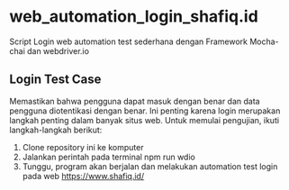 # web_automation_login_shafiq.id
Script Login web automation test sederhana dengan Framework Mocha-chai dan webdriver.io

## Login Test Case
Memastikan bahwa pengguna dapat masuk dengan benar dan data pengguna diotentikasi dengan benar. Ini penting karena login merupakan langkah penting dalam banyak situs web. Untuk memulai pengujian, ikuti langkah-langkah berikut:
1. Clone repository ini ke komputer
2. Jalankan perintah pada terminal npm run wdio
3. Tunggu, program akan berjalan dan melakukan automation test login pada web https://www.shafiq.id/ 
